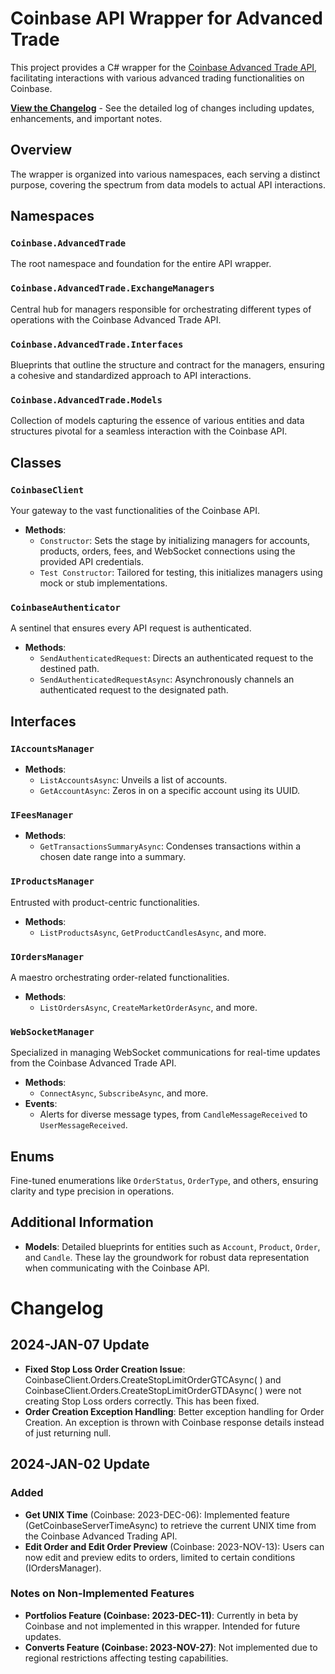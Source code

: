 
# Coinbase API Wrapper for Advanced Trade

This project provides a C# wrapper for the [Coinbase Advanced Trade API](https://docs.cloud.coinbase.com/advanced-trade-api), facilitating interactions with various advanced trading functionalities on Coinbase.

**[View the Changelog](#changelog)** - See the detailed log of changes including updates, enhancements, and important notes.


## Overview
The wrapper is organized into various namespaces, each serving a distinct purpose, covering the spectrum from data models to actual API interactions.

## Namespaces

### `Coinbase.AdvancedTrade`
The root namespace and foundation for the entire API wrapper.

### `Coinbase.AdvancedTrade.ExchangeManagers`
Central hub for managers responsible for orchestrating different types of operations with the Coinbase Advanced Trade API.

### `Coinbase.AdvancedTrade.Interfaces`
Blueprints that outline the structure and contract for the managers, ensuring a cohesive and standardized approach to API interactions.

### `Coinbase.AdvancedTrade.Models`
Collection of models capturing the essence of various entities and data structures pivotal for a seamless interaction with the Coinbase API.

## Classes

### `CoinbaseClient`
Your gateway to the vast functionalities of the Coinbase API.
- **Methods**:
  - `Constructor`: Sets the stage by initializing managers for accounts, products, orders, fees, and WebSocket connections using the provided API credentials.
  - `Test Constructor`: Tailored for testing, this initializes managers using mock or stub implementations.

### `CoinbaseAuthenticator`
A sentinel that ensures every API request is authenticated.
- **Methods**:
  - `SendAuthenticatedRequest`: Directs an authenticated request to the destined path.
  - `SendAuthenticatedRequestAsync`: Asynchronously channels an authenticated request to the designated path.

## Interfaces

### `IAccountsManager`
- **Methods**:
  - `ListAccountsAsync`: Unveils a list of accounts.
  - `GetAccountAsync`: Zeros in on a specific account using its UUID.

### `IFeesManager`
- **Methods**:
  - `GetTransactionsSummaryAsync`: Condenses transactions within a chosen date range into a summary.

### `IProductsManager`
Entrusted with product-centric functionalities.
- **Methods**:
  - `ListProductsAsync`, `GetProductCandlesAsync`, and more.

### `IOrdersManager`
A maestro orchestrating order-related functionalities.
- **Methods**:
  - `ListOrdersAsync`, `CreateMarketOrderAsync`, and more.

### `WebSocketManager`
Specialized in managing WebSocket communications for real-time updates from the Coinbase Advanced Trade API.
- **Methods**:
  - `ConnectAsync`, `SubscribeAsync`, and more.
- **Events**:
  - Alerts for diverse message types, from `CandleMessageReceived` to `UserMessageReceived`.

## Enums
Fine-tuned enumerations like `OrderStatus`, `OrderType`, and others, ensuring clarity and type precision in operations.

## Additional Information
- **Models**: Detailed blueprints for entities such as `Account`, `Product`, `Order`, and `Candle`. These lay the groundwork for robust data representation when communicating with the Coinbase API.

# Changelog

## 2024-JAN-07 Update
- **Fixed Stop Loss Order Creation Issue**: CoinbaseClient.Orders.CreateStopLimitOrderGTCAsync( ) and CoinbaseClient.Orders.CreateStopLimitOrderGTDAsync( ) were not creating Stop Loss orders correctly. This has been fixed.
- **Order Creation Exception Handling**:   Better exception handling for Order Creation. An exception is thrown with Coinbase response details instead of just returning null.


## 2024-JAN-02 Update

### Added
- **Get UNIX Time** (Coinbase: 2023-DEC-06): Implemented feature (GetCoinbaseServerTimeAsync) to retrieve the current UNIX time from the Coinbase Advanced Trading API.
- **Edit Order and Edit Order Preview** (Coinbase: 2023-NOV-13): Users can now edit and preview edits to orders, limited to certain conditions (IOrdersManager).

### Notes on Non-Implemented Features
- **Portfolios Feature (Coinbase: 2023-DEC-11)**: Currently in beta by Coinbase and not implemented in this wrapper. Intended for future updates.
- **Converts Feature (Coinbase: 2023-NOV-27)**: Not implemented due to regional restrictions affecting testing capabilities.

